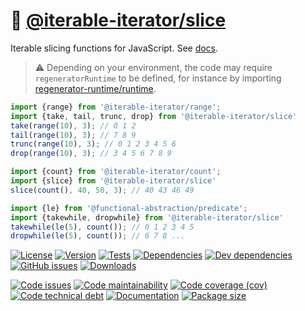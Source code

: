 :hocho: [@iterable-iterator/slice](https://iterable-iterator.github.io/slice)
==

Iterable slicing functions for JavaScript.
See [docs](https://iterable-iterator.github.io/slice/index.html).

> :warning: Depending on your environment, the code may require
> `regeneratorRuntime` to be defined, for instance by importing
> [regenerator-runtime/runtime](https://www.npmjs.com/package/regenerator-runtime).

```js
import {range} from '@iterable-iterator/range';
import {take, tail, trunc, drop} from '@iterable-iterator/slice'
take(range(10), 3); // 0 1 2
tail(range(10), 3); // 7 8 9
trunc(range(10), 3); // 0 1 2 3 4 5 6
drop(range(10), 3); // 3 4 5 6 7 8 9

import {count} from '@iterable-iterator/count';
import {slice} from '@iterable-iterator/slice'
slice(count(), 40, 50, 3); // 40 43 46 49

import {le} from '@functional-abstraction/predicate';
import {takewhile, dropwhile} from '@iterable-iterator/slice'
takewhile(le(5), count()); // 0 1 2 3 4 5
dropwhile(le(5), count()); // 6 7 8 ...
```

[![License](https://img.shields.io/github/license/iterable-iterator/slice.svg)](https://raw.githubusercontent.com/iterable-iterator/slice/main/LICENSE)
[![Version](https://img.shields.io/npm/v/@iterable-iterator/slice.svg)](https://www.npmjs.org/package/@iterable-iterator/slice)
[![Tests](https://img.shields.io/github/workflow/status/iterable-iterator/slice/ci:test?event=push&label=tests)](https://github.com/iterable-iterator/slice/actions/workflows/ci:test.yml?query=branch:main)
[![Dependencies](https://img.shields.io/david/iterable-iterator/slice.svg)](https://david-dm.org/iterable-iterator/slice)
[![Dev dependencies](https://img.shields.io/david/dev/iterable-iterator/slice.svg)](https://david-dm.org/iterable-iterator/slice?type=dev)
[![GitHub issues](https://img.shields.io/github/issues/iterable-iterator/slice.svg)](https://github.com/iterable-iterator/slice/issues)
[![Downloads](https://img.shields.io/npm/dm/@iterable-iterator/slice.svg)](https://www.npmjs.org/package/@iterable-iterator/slice)

[![Code issues](https://img.shields.io/codeclimate/issues/iterable-iterator/slice.svg)](https://codeclimate.com/github/iterable-iterator/slice/issues)
[![Code maintainability](https://img.shields.io/codeclimate/maintainability/iterable-iterator/slice.svg)](https://codeclimate.com/github/iterable-iterator/slice/trends/churn)
[![Code coverage (cov)](https://img.shields.io/codecov/c/gh/iterable-iterator/slice/main.svg)](https://codecov.io/gh/iterable-iterator/slice)
[![Code technical debt](https://img.shields.io/codeclimate/tech-debt/iterable-iterator/slice.svg)](https://codeclimate.com/github/iterable-iterator/slice/trends/technical_debt)
[![Documentation](https://iterable-iterator.github.io/slice/badge.svg)](https://iterable-iterator.github.io/slice/source.html)
[![Package size](https://img.shields.io/bundlephobia/minzip/@iterable-iterator/slice)](https://bundlephobia.com/result?p=@iterable-iterator/slice)
